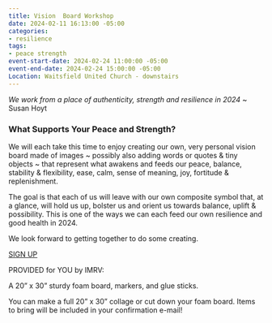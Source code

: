 ```yaml
---
title: Vision  Board Workshop
date: 2024-02-11 16:13:00 -05:00
categories:
- resilience
tags:
- peace strength
event-start-date: 2024-02-24 11:00:00 -05:00
event-end-date: 2024-02-24 15:00:00 -05:00
Location: Waitsfield United Church - downstairs
---
```


*We work from a place of authenticity, strength and resilience in 2024*
~ Susan Hoyt

### What Supports Your Peace and Strength?

We will each take this time to enjoy creating our own, very personal vision board made of images \~ possibly also adding words or quotes & tiny objects \~ that represent what awakens and feeds our peace, balance, stability & flexibility, ease, calm, sense of meaning, joy, fortitude & replenishment.

The goal is that each of us will leave with our own composite symbol that, at a glance, will hold us up, bolster us and orient us towards balance, uplift & possibility. This is one of the ways we can each feed our own resilience and good health in 2024.

We look forward to getting together to do some creating.

<a class="nav-link" href="mailto:indivisiblemrv@gmail.com">SIGN UP</a>

PROVIDED for YOU by IMRV:

A 20” x 30” sturdy foam board, markers, and glue sticks.

You can make a full 20” x 30” collage or cut down your foam board.
Items to bring will be included in your confirmation e-mail!